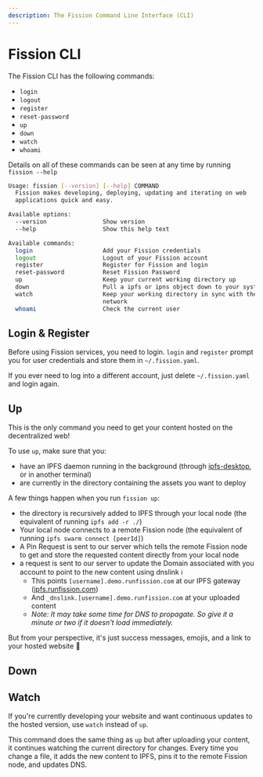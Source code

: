 ```yaml
---
description: The Fission Command Line Interface (CLI)
---
```


# Fission CLI

The Fission CLI has the following commands:

* `login`
* `logout`
* `register`
* `reset-password`
* `up`
* `down`
* `watch`
* `whoami`

Details on all of these commands can be seen at any time by running `fission --help`

```bash
Usage: fission [--version] [--help] COMMAND
  Fission makes developing, deploying, updating and iterating on web
  applications quick and easy.

Available options:
  --version                Show version
  --help                   Show this help text

Available commands:
  login                    Add your Fission credentials
  logout                   Logout of your Fission account
  register                 Register for Fission and login
  reset-password           Reset Fission Password
  up                       Keep your current working directory up
  down                     Pull a ipfs or ipns object down to your system
  watch                    Keep your working directory in sync with the IPFS
                           network
  whoami                   Check the current user
```

## Login & Register

Before using Fission services, you need to login. `login` and `register` prompt you for user credentials and store them in `~/.fission.yaml`.

If you ever need to log into a different account, just delete `~/.fission.yaml` and login again.

## Up

This is the only command you need to get your content hosted on the decentralized web!

To use `up`, make sure that you:

* have an IPFS daemon running in the background \(through [ipfs-desktop](https://github.com/ipfs-shipyard/ipfs-desktop), or in another terminal\) 
* are currently in the directory containing the assets you want to deploy

A few things happen when you run `fission up`:

* the directory is recursively added to IPFS through your local node  \(the equivalent of running `ipfs add -r ./`\)
* Your local node connects to a remote Fission node  \(the equivalent of running `ipfs swarm connect [peerId]`\)
* A Pin Request is sent to our server which tells the remote Fission node to get and store the requested content directly from your local node
* a request is sent to our server to update the Domain associated with you account to point to the new content using dnslink ℹ 
  * This points `[username].demo.runfission.com` at our IPFS gateway \([ipfs.runfission.com](https://ipfs.runfission.com/ipfs/Qmaisz6NMhDB51cCvNWa1GMS7LU1pAxdF4Ld6Ft9kZEP2a)\)
  * And `_dnslink.[username].demo.runfission.com` at your uploaded content
  * _Note: It may take some time for DNS to propagate. So give it a minute or two if it doesn't load immediately._

But from your perspective, it's just success messages, emojis, and a link to your hosted website 🚀

## Down

## Watch

If you're currently developing your website and want continuous updates to the hosted version, use `watch` instead of `up`.

This command does the same thing as `up` but after uploading your content, it continues watching the current directory for changes. Every time you change a file, it adds the new content to IPFS, pins it to the remote Fission node, and updates DNS.

